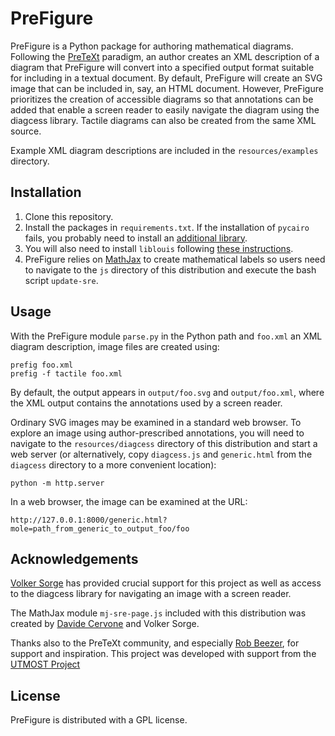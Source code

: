 # PreFigure

PreFigure is a Python package for authoring mathematical diagrams.  Following the [PreTeXt](https://pretextbook.org/) paradigm, an author creates an XML description of a diagram that PreFigure will convert into a specified output format suitable for including in a textual document.  By default, PreFigure will create an SVG image that can be included in, say, an HTML document. However, PreFigure prioritizes the creation of accessible diagrams so that annotations can be added that enable a screen reader to easily navigate the diagram using the diagcess library.  Tactile diagrams can also be created from the same XML source.

Example XML diagram descriptions are included in the `resources/examples` directory.

## Installation

1. Clone this repository.
2. Install the packages in `requirements.txt`.  If the installation of `pycairo` fails, you probably need to install an [additional library](https://pycairo.readthedocs.io/en/latest/getting_started.html).
3. You will also need to install `liblouis` following [these instructions](https://liblouis.io/downloads/).  
4. PreFigure relies on [MathJax](https://www.mathjax.org/) to create mathematical labels so users need to navigate to the `js` directory of this distribution and execute the bash script `update-sre`.

## Usage

With the PreFigure module `parse.py` in the Python path and `foo.xml` an XML diagram description, image files are created using:

```
prefig foo.xml
prefig -f tactile foo.xml
```
By default, the output appears in `output/foo.svg` and `output/foo.xml`, where the XML output contains the annotations used by a screen reader.

Ordinary SVG images may be examined in a standard web browser.  To explore an image using author-prescribed annotations, you will need to navigate to the `resources/diagcess` directory of this distribution and start a web server (or alternatively, copy `diagcess.js` and `generic.html` from the `diagcess` directory to a more convenient location):

```
python -m http.server
```
In a web browser, the image can be examined at the URL:

```
http://127.0.0.1:8000/generic.html?mole=path_from_generic_to_output_foo/foo
```
## Acknowledgements

[Volker Sorge](https://www.birmingham.ac.uk/staff/profiles/computer-science/academic-staff/sorge-volker) has provided crucial support for this project as well as access to the diagcess library for navigating an image with a screen reader.

The MathJax module `mj-sre-page.js` included with this distribution was created by [Davide Cervone](https://www.math.union.edu/~dpvc/) and Volker Sorge.

Thanks also to the PreTeXt community, and especially [Rob Beezer](http://buzzard.ups.edu/), for support and inspiration.  This project was developed with support from the [UTMOST Project](https://utmost.aimath.org/)

## License

PreFigure is distributed with a GPL license.
